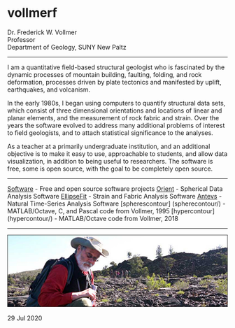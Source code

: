 # vollmerf

Dr. Frederick W. Vollmer  
Professor  
Department of Geology, SUNY New Paltz 

---

I am a quantitative field-based structural geologist who is fascinated by the dynamic processes of mountain building, faulting, folding, and rock deformation, processes driven by plate tectonics and manifested by uplift, earthquakes, and volcanism. 

In the early 1980s, I began using computers to quantify structural data sets, which consist of three dimensional orientations and locations of linear and planar elements, and the measurement of rock fabric and strain. Over the years the software evolved to address many additional problems of interest to field geologists, and to attach statistical significance to the analyses.

As a teacher at a primarily undergraduate institution, and an additional objective is to make it easy to use, approachable to students, and allow data visualization, in addition to being useful to researchers. The software is free, some is open source, with the goal to be completely open source. 

---

[Software](software/) - Free and open source software projects
[Orient](orient/) - Spherical Data Analysis Software
[EllipseFit](ellipsefit/) - Strain and Fabric Analysis Software
[Antevs](antevs/) - Natural Time-Series Analysis Software
[spherescontour] (spherecontour/) - MATLAB/Octave, C, and Pascal code from Vollmer, 1995
[hypercontour] (hypercontour/) - MATLAB/Octave code from Vollmer, 2018

---

![DocV](images/docv_craters_800x260_1.jpg)

29 Jul 2020